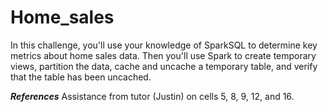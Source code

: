 # Home_sales
In this challenge, you'll use your knowledge of SparkSQL to determine key metrics about home sales data. Then you'll use Spark to create temporary views, partition the data, cache and uncache a temporary table, and verify that the table has been uncached.

***References***
Assistance from tutor (Justin) on cells 5, 8, 9, 12, and 16.
